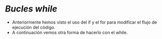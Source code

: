 # **_Bucles while_**

- Anteriormente hemos visto el uso del if y el for para modificar el flujo de ejecución del código. 
- A continuación vemos otra forma de hacerlo con el while.

